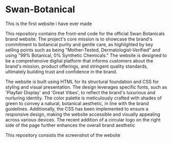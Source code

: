 # Swan-Botanical
This is the first website i have ever made

This repository contains the front-end code for the official Swan Botanicals brand website. The project's core mission is to showcase the brand's commitment to botanical purity and gentle care, as highlighted by key selling points such as being "Mother-Tested, Dermatologist-Verified" and using "99% Botanical, 0% Synthetic Chemicals." The website is designed to be a comprehensive digital platform that informs customers about the brand's mission, product offerings, and stringent quality standards, ultimately building trust and confidence in the brand.

The website is built using HTML for its structural foundation and CSS for styling and visual presentation. The design leverages specific fonts, such as 'Playfair Display' and 'Great Vibes', to reflect the brand's luxurious and nurturing identity. The color palette is meticulously crafted with shades of green to convey a natural, botanical aesthetic, in line with the brand guidelines. Additionally, the CSS has been implemented to ensure a responsive design, making the website accessible and visually appealing across various devices. The recent addition of a circular logo on the right side of the page further enhances the overall brand aesthetic

This repository consists the screenshot of the website
